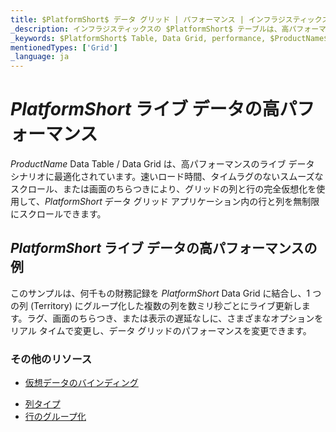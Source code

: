 ```yaml
---
title: $PlatformShort$ データ グリッド | パフォーマンス | インフラジスティックス
_description: インフラジスティックスの $PlatformShort$ テーブルは、高パフォーマンスのデータ シナリオに使用されています。完全仮想化を使用して、無限の数の行と列を無制限にスクロールできます。$ProductName$ テーブル チュートリアルを是非お試しください!
_keywords: $PlatformShort$ Table, Data Grid, performance, $ProductName$, Infragistics, data binding, $PlatformShort$ テーブル, データ グリッド, パフォーマンス, データ バインディング, インフラジスティックス
mentionedTypes: ['Grid']
_language: ja
---
```


# $PlatformShort$ ライブ データの高パフォーマンス

$ProductName$ Data Table / Data Grid は、高パフォーマンスのライブ データ シナリオに最適化されています。速いロード時間、タイムラグのないスムーズなスクロール、または画面のちらつきにより、グリッドの列と行の完全仮想化を使用して、$PlatformShort$ データ グリッド アプリケーション内の行と列を無制限にスクロールできます。

## $PlatformShort$ ライブ データの高パフォーマンスの例

このサンプルは、何千もの財務記録を $PlatformShort$ Data Grid に結合し、1 つの列 (Territory) にグループ化した複数の列を数ミリ秒ごとにライブ更新します。ラグ、画面のちらつき、または表示の遅延なしに、さまざまなオプションをリアル タイムで変更し、データ グリッドのパフォーマンスを変更できます。


<code-view style="height: 600px" 
           data-demos-base-url="{environment:demosBaseUrl}" 
           iframe-src="{environment:demosBaseUrl}/grids/data-grid-performance" 
           alt="$PlatformShort$ ライブ データの高パフォーマンスの例" 
           github-src="grids/data-grid/performance">
</code-view>

<div class="divider--half"></div>


### その他のリソース

<!-- Angular, React, WebComponents -->
- [仮想データのバインディング](data-grid-remote-data.md)
<!-- end: Angular, React, WebComponents -->
- [列タイプ ](data-grid-column-types.md)
- [行のグループ化](data-grid-row-grouping.md)

